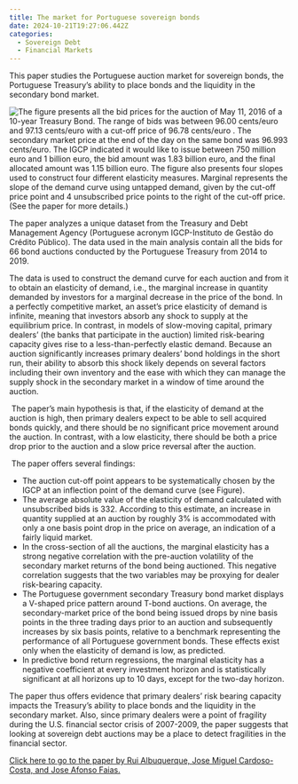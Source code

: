 ```yaml
---
title: The market for Portuguese sovereign bonds
date: 2024-10-21T19:27:06.442Z
categories:
  - Sovereign Debt
  - Financial Markets
---
```

This paper studies the Portuguese auction market for sovereign bonds, the Portuguese Treasury’s ability to place bonds and the liquidity in the secondary bond market.

![](https://ucarecdn.com/a1946f9b-2ae0-4d55-bb9a-c8dba4d802a5/ "The figure presents all the bid prices for the auction of May 11, 2016 of a 10-year Treasury Bond. The range of bids was between 96.00 cents/euro and 97.13 cents/euro with a cut-off price of 96.78 cents/euro . The secondary market price at the end of the day on the same bond was 96.993 cents/euro. The IGCP indicated it would like to issue between 750 million euro and 1 billion euro, the bid amount was 1.83 billion euro, and the final allocated amount was 1.15 billion euro. The figure also presents four slopes used to construct four different elasticity measures. Marginal represents the slope of the demand curve using untapped demand, given by the cut-off price point and 4 unsubscribed price points to the right of the cut-off price. (See the paper for more details.)")

The paper analyzes a unique dataset from the Treasury and Debt Management Agency (Portuguese acronym IGCP-Instituto de Gestão do Crédito Público). The data used in the main analysis contain all the bids for 66 bond auctions conducted by the Portuguese Treasury from 2014 to 2019. 

The data is used to construct the demand curve for each auction and from it to obtain an elasticity of demand, i.e., the marginal increase in quantity demanded by investors for a marginal decrease in the price of the bond. In a perfectly competitive market, an asset’s price elasticity of demand is infinite, meaning that investors absorb any shock to supply at the equilibrium price. In contrast, in models of slow-moving capital, primary dealers’ (the banks that participate in the auction) limited risk-bearing capacity gives rise to a less-than-perfectly elastic demand. Because an auction significantly increases primary dealers’ bond holdings in the short run, their ability to absorb this shock likely depends on several factors including their own inventory and the ease with which they can manage the supply shock in the secondary market in a window of time around the auction. 

 The paper’s main hypothesis is that, if the elasticity of demand at the auction is high, then primary dealers expect to be able to sell acquired bonds quickly, and there should be no significant price movement around the auction. In contrast, with a low elasticity, there should be both a price drop prior to the auction and a slow price reversal after the auction. 

 The paper offers several findings: 

* The auction cut-off point appears to be systematically chosen by the IGCP at an inflection point of the demand curve (see Figure).  
* The average absolute value of the elasticity of demand calculated with unsubscribed bids is 332. According to this estimate, an increase in quantity supplied at an auction by roughly 3% is accommodated with only a one basis point drop in the price on average, an indication of a fairly liquid market.
* In the cross-section of all the auctions, the marginal elasticity has a strong negative correlation with the pre-auction volatility of the secondary market returns of the bond being auctioned. This negative correlation suggests that the two variables may be proxying for dealer risk-bearing capacity.
* The Portuguese government secondary Treasury bond market displays a V-shaped price pattern around T-bond auctions. On average, the secondary-market price of the bond being issued drops by nine basis points in the three trading days prior to an auction and subsequently increases by six basis points, relative to a benchmark representing the performance of all Portuguese government bonds. These effects exist only when the elasticity of demand is low, as predicted. 
* In predictive bond return regressions, the marginal elasticity has a negative coefficient at every investment horizon and is statistically significant at all horizons up to 10 days, except for the two-day horizon.

The paper thus offers evidence that primary dealers’ risk bearing capacity impacts the Treasury’s ability to place bonds and the liquidity in the secondary market. Also, since primary dealers were a point of fragility during the U.S. financial sector crisis of 2007-2009, the paper suggests that looking at sovereign debt auctions may be a place to detect fragilities in the financial sector.

[Click here to go to the paper by Rui Albuquerque, Jose Miguel Cardoso-Costa, and Jose Afonso Faias.](https://academic.oup.com/rfs/article-abstract/37/10/3149/7701355?redirectedFrom=fulltext&login=false&utm_source=advanceaccess&utm_campaign=rfs&utm_medium=email)